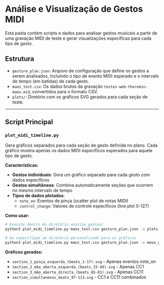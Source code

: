 # Análise e Visualização de Gestos MIDI

Esta pasta contém scripts e dados para analisar gestos musicais a partir de uma gravação MIDI de teste e gerar visualizações específicas para cada tipo de gesto.

## Estrutura

- `gesture_plan.json`: Arquivo de configuração que define os gestos a serem analisados, incluindo o tipo de evento MIDI esperado e o intervalo de tempo (em batidas) de cada gesto.
- `maos_test.csv`: Os dados brutos da gravação `testes-web-theremin-maos.mid`, convertidos para o formato CSV.
- `plots/`: Diretório com os gráficos SVG gerados para cada seção de teste.

---

## Script Principal

### `plot_midi_timeline.py`

Gera gráficos separados para cada seção de gesto definida no plano. Cada gráfico mostra apenas os dados MIDI específicos esperados para aquele tipo de gesto.

**Características:**
- **Gestos individuais**: Gera um gráfico separado para cada gesto com dados específicos
- **Gestos simultâneos**: Combina automaticamente seções que ocorrem no mesmo intervalo de tempo
- **Tipos de dados plotados**:
  - `note_on`: Eventos de pinça (scatter plot de notas MIDI)
  - `control_change`: Valores de controle específicos (line plot 0-127)

**Como usar:**

```bash
# Execute dentro do diretório analise_gestos/
python3 plot_midi_timeline.py maos_test.csv gesture_plan.json -o plots

# Ou especifique um diretório personalizado para os gráficos
python3 plot_midi_timeline.py maos_test.csv gesture_plan.json -o meus_graficos
```

**Gráficos gerados:**
- `section_1_pinça_esquerda_(beats_1-17).svg` - Apenas eventos note_on
- `section_2_mão_aberta_esquerda_(beats_33-49).svg` - Apenas CC1
- `section_3_mão_aberta_direita_(beats_65-81).svg` - Apenas CC11
- `section_simultaneous_beats_97-113.svg` - CC1 e CC11 combinados
